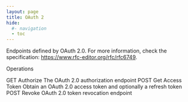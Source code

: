 ```yaml
---
layout: page
title: OAuth 2
hide:
  #- navigation
  - toc
---
```


Endpoints defined by OAuth 2.0. For more information, check the specification: https://www.rfc-editor.org/rfc/rfc6749.

Operations

GET
Authorize
The OAuth 2.0 authorization endpoint
POST
Get Access Token
Obtain an OAuth 2.0 access token and optionally a refresh token
POST
Revoke
OAuth 2.0 token revocation endpoint